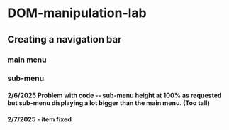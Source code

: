 # DOM-manipulation-lab

## Creating a navigation bar
 
### main menu
### sub-menu

#### 2/6/2025 Problem with code -- sub-menu height at 100% as requested but sub-menu displaying a lot bigger than the main menu. (Too tall)
#### 2/7/2025 - item fixed